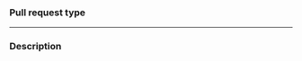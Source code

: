 <!--
IMPORTANT: Please read and follow instructions below on how to
open and submit your pull request.

REQUIRED STEPS:
1. Specify correct pull request type.
2. Write meaningful description.
3. Run `pnpm lint` and `pnpm test` in packages you changed and make sure they have no errors.
4. Add new tests (if needed) to cover new functionality.
5. Read checklist below.

CHECKLIST:
- Do you have a JIRA story for your pull request?
    - If yes, please format the PR title to match the `[XX-000]: description` pattern.
    - If no, please write your PR title using conventional commit rules.
- Does your change require a new version of the widget/module?
    - If yes, run `pnpm -w changelog` or update the `CHANGELOG.md` and bump the version manually.
    - If no, ignore.
- Do you have related PRs in other Mendix repositories?
    - If yes, please link all related pull requests in the description.
    - If no, ignore.
- Does your change touch XML, or is it a new feature or behavior?
    - If yes, if necessary, please create a PR with updates in the documentation (https://github.com/mendix/docs).
    - If no, ignore.
 - Is your change a bug fix or a new feature?
      - If yes, please add a description (last section in the template) of what should be tested and what steps are needed to test it.
     - If no, ignore.
-->

<!--
What type of changes does your PR introduce?
Uncomment relevant sections below by removing `<!--` at the beginning of the line.
-->

### Pull request type

<!-- No code changes (changes to documentation, CI, metadata, etc.)
<!---->

<!-- Dependency changes (any modification to dependencies in `package.json`)
<!---->

<!-- Refactoring (e.g. file rename, variable rename, etc.)
<!---->

<!-- Bug fix (non-breaking change which fixes an issue)
<!---->

<!-- New feature (non-breaking change which adds functionality)
<!---->

<!-- Breaking change (fix or feature that would cause existing functionality to change)
<!---->

<!-- Test related change (New E2E test, test automation, etc.)
<!---->

---

<!---
Describe your changes in detail.
Try to explain WHAT and WHY you change, fix or refactor.
-->

### Description

<!--
Please uncomment and fill in the following section
to describe which part of the package needs to be tested
and how it can be tested.
-->
<!--
### What should be covered while testing?
-->
